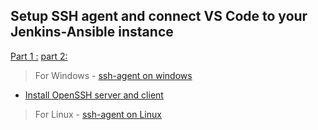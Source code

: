 ## Setup SSH agent and connect VS Code to your Jenkins-Ansible instance

[Part 1 :](https://youtu.be/R-qcpehB5HY)
[part 2:](https://youtu.be/jsNIlK5s6pI)

> For Windows - [ssh-agent on windows](https://www.youtube.com/watch?v=OplGrY74qog)

- [Install OpenSSH server and client](https://docs.microsoft.com/en-us/windows-server/administration/openssh/openssh_install_firstuse)

> For Linux - [ssh-agent on Linux](https://www.youtube.com/watch?v=OplGrY74qog)